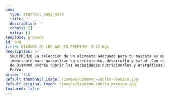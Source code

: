 ```yaml
---
seo:
  type: stackbit_page_meta
  title: ''
  description: ''
  robots: []
  extra: []
template: product
id: 008
title: DIAMOND 20 LBS ADULTO PREMIUM  9.72 Kgs
description: >-
  SKU:PREM20 La selección de un alimento adecuado para tu mascota es muy
  importante para garantizar su crecimiento, desarrollo y salud. Con esta opción
  de Diamond podrás cubrir las necesidades nutricionales y energéticas de tu
  Perro.
price: '715'
default_thumbnail_image: /images/diamond-adulto-premium.jpg
default_original_image: /images/diamond-adulto-premium.jpg
featured: false
---
```


